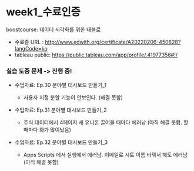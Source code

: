 # week1_수료인증
boostcourse: 데이터 시각화를 위한 태블로

- 수료증 URL : http://www.edwith.org/certificate/A20220206-450828?langCode=ko 
- tableau public: https://public.tableau.com/app/profile/.41977356#!/ 

### 실습 도중 문제 -> 진행 중! 
- 수업자료: Ep.30 분야별 대시보드 만들기_1
  - 사용자 지정 분할 기능이 안보인다. (해결 못함)

- 수업자료: Ep.31 분야별 대시보드 만들기_2
  - 주식 데이터에서 4페이지 새 유니온 끌어올 때마다 에러남 (아직 해결 못함. 할 때마다 화가 많이났음)
 
- 수업자료: Ep.32 분야별 대시보드 만들기_3
  - Apps Scripts 에서 실행에서 에러남. 이메일로 시트 이름 바꿔서 해도 에러남 (아직 해결 못함) 
